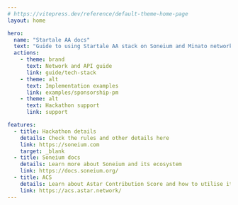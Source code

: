```yaml
---
# https://vitepress.dev/reference/default-theme-home-page
layout: home

hero:
  name: "Startale AA docs"
  text: "Guide to using Startale AA stack on Soneium and Minato networks"
  actions:
    - theme: brand
      text: Network and API guide
      link: guide/tech-stack
    - theme: alt
      text: Implementation examples
      link: examples/sponsorship-pm
    - theme: alt
      text: Hackathon support
      link: support

features:
  - title: Hackathon details
    details: Check the rules and other details here
    link: https://soneium.com
    target: _blank
  - title: Soneium docs
    details: Learn more about Soneium and its ecosystem
    link: https://docs.soneium.org/
  - title: ACS
    details: Learn about Astar Contribution Score and how to utilise it
    link: https://acs.astar.network/
---
```

